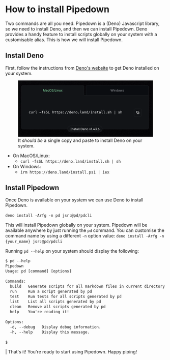 # How to install Pipedown
Two commands are all you need. Pipedown is a (Deno) Javascript library, so we need to install Deno, and then we can install Pipedown. Deno provides a handy feature to install scripts globally on your system with a customisable alias. This is how we will install Pipedown.

## Install Deno
First, follow the instructions from [Deno's website](https://deno.com/) to get Deno installed on your system.

<figure>
  <img src="/img/denoInstall.png" alt="Install Deno"/>
  <figcaption>It <i>should be</i> a single copy and paste to install Deno on your system.</figcaption>
</figure>


- On MacOS/Linux:
  - `curl -fsSL https://deno.land/install.sh | sh`
- On Windows:
  - `irm https://deno.land/install.ps1 | iex`

## Install Pipedown
Once Deno is available on your system we can use Deno to install Pipedown.

`deno install -Arfg -n pd jsr:@pd/pdcli`

This will install Pipedown globally on your system. Pipedown will be available anywhere by just running the `pd` command. You can customise the command name by using a different `-n` option value: `deno install -Arfg -n {your_name} jsr:@pd/pdcli`

Running `pd --help` on your system should display the following:

```text
$ pd --help                                   
Pipedown
Usage: pd [command] [options]

Commands:
  build   Generate scripts for all markdown files in current directory
  run     Run a script generated by pd
  test    Run tests for all scripts generated by pd
  list    List all scripts generated by pd
  clean   Remove all scripts generated by pd
  help    You're reading it!

Options:
  -d, --debug   Display debug information.
  -h, --help    Display this message.

$
```

| That's it! You're ready to start using Pipedown. Happy piping!